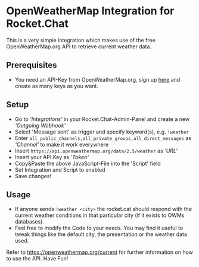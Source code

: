# OpenWeatherMap Integration for Rocket.Chat
This is a very simple integration which makes use of the free OpenWeatherMap.org API to retrieve current weather data.

## Prerequisites
* You need an API-Key from OpenWeatherMap.org, sign up [here](https://home.openweathermap.org/users/sign_up) and create as many keys as you want.

## Setup
* Go to _'Integrations'_ in your Rocket.Chat-Admin-Panel and create a new _'Outgoing Webhook'_
* Select 'Message sent' as trigger and specify keyword(s), e.g. `!weather`
* Enter `all_public_channels,all_private_groups,all_direct_messages` as _'Channel'_ to make it work everywhere
* Insert `https://api.openweathermap.org/data/2.5/weather` as _'URL'_
* Insert your API Key as _'Token'_
* Copy&Paste the above JavaScript-File into the 'Script' field
* Set Integration and Script to enabled
* Save changes!

## Usage
* If anyone sends `!weather <city>` the rocket.cat should respond with the current weather conditions in that particular city (if it exists to OWMs databases).
* Feel free to modify the Code to your needs. You may find it useful to tweak things like the default city, the presentation or the weather data used. 

Refer to https://openweathermap.org/current for further information on how to use the API. Have Fun!

